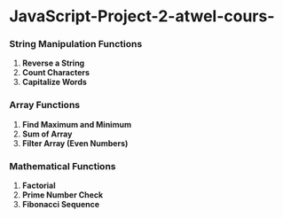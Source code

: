 # JavaScript-Project-2-atwel-cours-
###  String Manipulation Functions
1. **Reverse a String**
2. **Count Characters**
3. **Capitalize Words**

###  Array Functions
1. **Find Maximum and Minimum**
2. **Sum of Array**
3. **Filter Array (Even Numbers)**

###  Mathematical Functions
1. **Factorial**
2. **Prime Number Check**
3. **Fibonacci Sequence**
